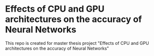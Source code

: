 # Effects of CPU and GPU architectures on the accuracy of Neural Networks

This repo is created for master thesis project "Effects of CPU and GPU architectures on the accuracy of Neural Networks"